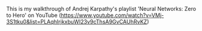 This is my walkthrough of Andrej Karpathy's playlist 'Neural Networks: Zero to Hero' on YouTube
(https://www.youtube.com/watch?v=VMj-3S1tku0&list=PLAqhIrjkxbuWI23v9cThsA9GvCAUhRvKZ)

